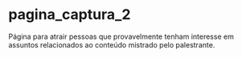# pagina_captura_2
Página para  atrair pessoas que provavelmente tenham interesse em assuntos relacionados ao conteúdo mistrado pelo palestrante.
